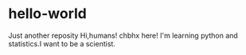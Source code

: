 # hello-world
Just another reposity
Hi,humans!
chbhx here! I'm learning python and statistics.I want to be a scientist.

